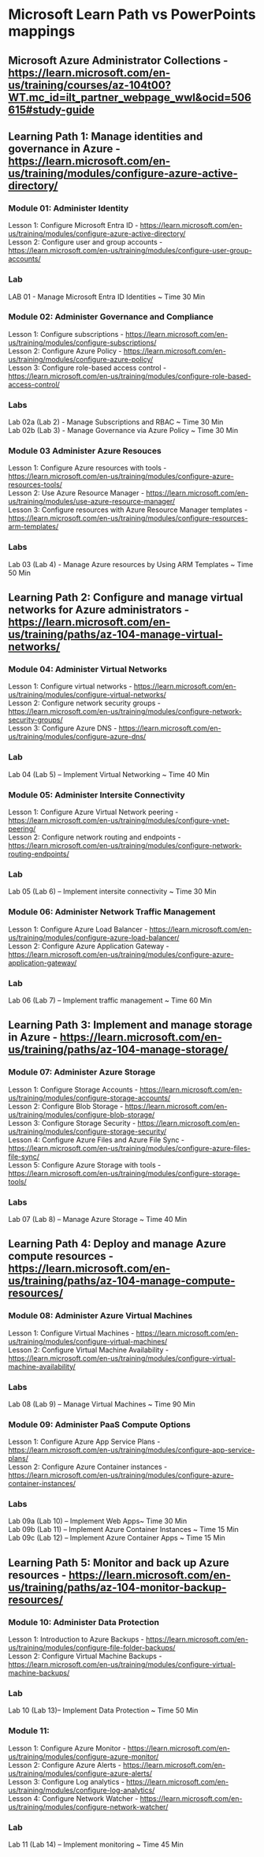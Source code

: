 # Microsoft Learn Path vs PowerPoints mappings

## Microsoft Azure Administrator Collections - https://learn.microsoft.com/en-us/training/courses/az-104t00?WT.mc_id=ilt_partner_webpage_wwl&ocid=506615#study-guide

## Learning Path 1:  Manage identities and governance in Azure - https://learn.microsoft.com/en-us/training/modules/configure-azure-active-directory/

### Module 01:  Administer Identity
Lesson 1: Configure Microsoft Entra ID - https://learn.microsoft.com/en-us/training/modules/configure-azure-active-directory/<br>
Lesson 2: Configure user and group accounts - https://learn.microsoft.com/en-us/training/modules/configure-user-group-accounts/<br>

### Lab
LAB 01 - Manage Microsoft Entra ID Identities ~ Time 30 Min <br>

### Module 02:   Administer Governance and Compliance
Lesson 1: Configure subscriptions - https://learn.microsoft.com/en-us/training/modules/configure-subscriptions/<br>
Lesson 2: Configure Azure Policy - https://learn.microsoft.com/en-us/training/modules/configure-azure-policy/<br>
Lesson 3: Configure role-based access control - https://learn.microsoft.com/en-us/training/modules/configure-role-based-access-control/<br>

### Labs
Lab 02a (Lab 2) - Manage Subscriptions and RBAC ~ Time 30 Min <br>
Lab 02b (Lab 3)  - Manage Governance via Azure Policy ~ Time 30 Min <br>

### Module 03 Administer Azure Resouces
Lesson 1: Configure Azure resources with tools - https://learn.microsoft.com/en-us/training/modules/configure-azure-resources-tools/ <br>
Lesson 2: Use Azure Resource Manager - https://learn.microsoft.com/en-us/training/modules/use-azure-resource-manager/<br>
Lesson 3: Configure resources with Azure Resource Manager templates - https://learn.microsoft.com/en-us/training/modules/configure-resources-arm-templates/ <br>

### Labs

Lab 03 (Lab 4) - Manage Azure resources by Using ARM Templates ~ Time 50 Min <br>

## Learning Path 2:  Configure and manage virtual networks for Azure administrators - https://learn.microsoft.com/en-us/training/paths/az-104-manage-virtual-networks/

### Module 04: Administer Virtual Networks
Lesson 1: Configure virtual networks - https://learn.microsoft.com/en-us/training/modules/configure-virtual-networks/<br>
Lesson 2: Configure network security groups - https://learn.microsoft.com/en-us/training/modules/configure-network-security-groups/<br>
Lesson 3: Configure Azure DNS - https://learn.microsoft.com/en-us/training/modules/configure-azure-dns/<br>

### Lab
Lab 04 (Lab 5) – Implement Virtual Networking ~ Time 40 Min <br>

### Module 05:  Administer Intersite Connectivity
Lesson 1: Configure Azure Virtual Network peering - https://learn.microsoft.com/en-us/training/modules/configure-vnet-peering/<br>
Lesson 2: Configure network routing and endpoints - https://learn.microsoft.com/en-us/training/modules/configure-network-routing-endpoints/<br>

### Lab
Lab 05 (Lab 6) – Implement intersite connectivity ~ Time 30 Min <br>

### Module 06:  Administer Network Traffic Management 
Lesson 1: Configure Azure Load Balancer - https://learn.microsoft.com/en-us/training/modules/configure-azure-load-balancer/<br>
Lesson 2: Configure Azure Application Gateway - https://learn.microsoft.com/en-us/training/modules/configure-azure-application-gateway/<br>

### Lab
Lab 06 (Lab 7) – Implement traffic management ~ Time 60 Min <br>

## Learning Path 3: Implement and manage storage in Azure - https://learn.microsoft.com/en-us/training/paths/az-104-manage-storage/ 

### Module 07:  Administer Azure Storage
Lesson 1: Configure Storage Accounts - https://learn.microsoft.com/en-us/training/modules/configure-storage-accounts/<br>
Lesson 2: Configure Blob Storage - https://learn.microsoft.com/en-us/training/modules/configure-blob-storage/<br>
Lesson 3: Configure Storage Security - https://learn.microsoft.com/en-us/training/modules/configure-storage-security/<br>
Lesson 4: Configure Azure Files and Azure File Sync - https://learn.microsoft.com/en-us/training/modules/configure-azure-files-file-sync/<br>
Lesson 5: Configure Azure Storage with tools - https://learn.microsoft.com/en-us/training/modules/configure-storage-tools/<br>

### Labs
Lab  07 (Lab 8) – Manage Azure Storage ~ Time 40 Min

## Learning Path 4:  Deploy and manage Azure compute resources -  https://learn.microsoft.com/en-us/training/paths/az-104-manage-compute-resources/

### Module 08:  Administer Azure Virtual Machines
Lesson 1: Configure Virtual Machines - https://learn.microsoft.com/en-us/training/modules/configure-virtual-machines/<br>
Lesson 2: Configure Virtual Machine Availability - https://learn.microsoft.com/en-us/training/modules/configure-virtual-machine-availability/<br>

### Labs
Lab 08 (Lab 9) – Manage Virtual Machines ~ Time 90 Min<br>

### Module 09:  Administer PaaS Compute Options
Lesson 1:  Configure Azure App Service Plans - https://learn.microsoft.com/en-us/training/modules/configure-app-service-plans/<br>
Lesson 2:  Configure Azure Container instances - https://learn.microsoft.com/en-us/training/modules/configure-azure-container-instances/
<br>

### Labs
Lab 09a (Lab 10) – Implement Web Apps​~ Time 30 Min<br>
Lab 09b (Lab 11) – Implement Azure Container Instances​ ~ Time 15 Min<br>
Lab 09c (Lab 12) – Implement Azure Container Apps ​~ Time 15 Min<br>

## Learning Path 5:  Monitor and back up Azure resources - https://learn.microsoft.com/en-us/training/paths/az-104-monitor-backup-resources/

### Module 10:  Administer Data Protection
Lesson 1: Introduction to Azure Backups - https://learn.microsoft.com/en-us/training/modules/configure-file-folder-backups/<br>
Lesson 2: Configure Virtual Machine Backups - https://learn.microsoft.com/en-us/training/modules/configure-virtual-machine-backups/<br>

### Lab
Lab 10 (Lab 13)– Implement Data Protection​ ~ Time 50 Min<br>

### Module 11:  
Lesson 1: Configure Azure Monitor - https://learn.microsoft.com/en-us/training/modules/configure-azure-monitor/<br>
Lesson 2: Configure Azure Alerts - https://learn.microsoft.com/en-us/training/modules/configure-azure-alerts/<br>
Lesson 3: Configure Log analytics - https://learn.microsoft.com/en-us/training/modules/configure-log-analytics/<br>
Lesson 4: Configure Network Watcher - https://learn.microsoft.com/en-us/training/modules/configure-network-watcher/<br>

### Lab
Lab 11 (Lab 14) – Implement monitoring​ ~ Time 45 Min<br>
